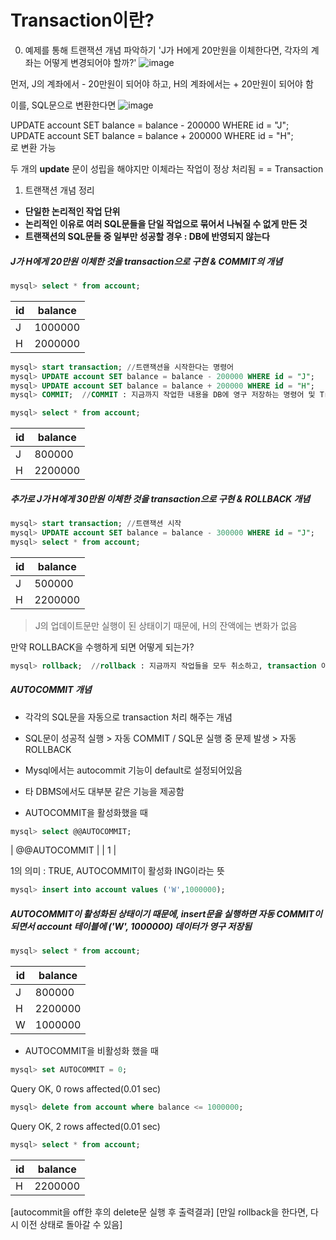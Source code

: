 # Transaction이란?


0. 예제를 통해 트랜잭션 개념 파악하기
'J가 H에게 20만원을 이체한다면, 각자의 계좌는 어떻게 변경되어야 할까?'
![image](https://github.com/mithzinf/DB-Study/assets/124668883/bc30a82c-b547-4559-a45e-f202565cc9b4)


먼저, J의 계좌에서 - 20만원이 되어야 하고, H의 계좌에서는 + 20만원이 되어야 함

  이를, SQL문으로 변환한다면
![image](https://github.com/mithzinf/DB-Study/assets/124668883/ca20ec4a-7010-4fa2-ad6a-36c0cf56544f)


UPDATE account SET balance = balance - 200000 WHERE id = "J";  
UPDATE account SET balance = balance + 200000 WHERE id = "H";  
로 변환 가능  

두 개의 **update** 문이 성립을 해야지만 이체라는 작업이 정상 처리됨 = = Transaction  

1. 트랜잭션 개념 정리

+ **단일한 논리적인 작업 단위**  
+ **논리적인 이유로 여러 SQL문들을 단일 작업으로 묶어서 나눠질 수 없게 만든 것**  
+ **트랜잭션의 SQL문들 중 일부만 성공할 경우 : DB에 반영되지 않는다**


##### J가 H에게 20만원 이체한 것을 transaction으로 구현 & COMMIT의 개념  
```sql
mysql> select * from account;  
```  

| id | balance |
| -- | ------- | 
| J  | 1000000 | 
| H  | 2000000 | 


```sql
mysql> start transaction; //트랜잭션을 시작한다는 명령어  
mysql> UPDATE account SET balance = balance - 200000 WHERE id = "J";  
mysql> UPDATE account SET balance = balance + 200000 WHERE id = "H";  
mysql> COMMIT;  //COMMIT : 지금까지 작업한 내용을 DB에 영구 저장하는 명령어 및 Tranaction 종료  
```


```sql
mysql> select * from account;  
```

| id | balance |
| -- | ------- | 
| J  |  800000 | 
| H  | 2200000 |   


##### 추가로 J가 H에게 30만원 이체한 것을 transaction으로 구현 & ROLLBACK 개념  

```sql
mysql> start transaction; //트랜잭션 시작  
mysql> UPDATE account SET balance = balance - 300000 WHERE id = "J";  
mysql> select * from account;
``` 

| id | balance |
| -- | ------- | 
| J  |  500000 | 
| H  | 2200000 |   

> J의 업데이트문만 실행이 된 상태이기 때문에, H의 잔액에는 변화가 없음

만약 ROLLBACK을 수행하게 되면 어떻게 되는가?

```sql 
mysql> rollback;  //rollback : 지금까지 작업들을 모두 취소하고, transaction 이전 상태로 되돌림 및 transaction 종료
```

##### AUTOCOMMIT 개념
- 각각의 SQL문을 자동으로 transaction 처리 해주는 개념
- SQL문이 성공적 실행 > 자동 COMMIT / SQL문 실행 중 문제 발생 > 자동 ROLLBACK
- Mysql에서는 autocommit 기능이 default로 설정되어있음
- 타 DBMS에서도 대부분 같은 기능을 제공함

- AUTOCOMMIT을 활성화했을 때 
```sql 
mysql> select @@AUTOCOMMIT;
```

| @@AUTOCOMMIT |
|           1  | 

1의 의미 : TRUE, AUTOCOMMIT이 활성화 ING이라는 뜻  
```sql
mysql> insert into account values ('W',1000000);
```  

##### AUTOCOMMIT이 활성화된 상태이기 때문에, insert문을 실행하면 자동 COMMIT이 되면서 account 테이블에 ('W', 1000000) 데이터가 영구 저장됨  

```sql  
mysql> select * from account;  
```

| id | balance |
| -- | ------- | 
| J  |  800000 | 
| H  | 2200000 | 
| W  | 1000000 | 

- AUTOCOMMIT을 비활성화 했을 때

```sql
mysql> set AUTOCOMMIT = 0;  
```  

Query OK, 0 rows affected(0.01 sec)  

```sql
mysql> delete from account where balance <= 1000000;
```

Query OK, 2 rows affected(0.01 sec)  

```sql
mysql> select * from account;  
```

| id | balance |
| -- | ------- | 
| H  | 2200000 | 
[autocommit을 off한 후의 delete문 실행 후 출력결과]
[만일 rollback을 한다면, 다시 이전 상태로 돌아갈 수 있음]
  
